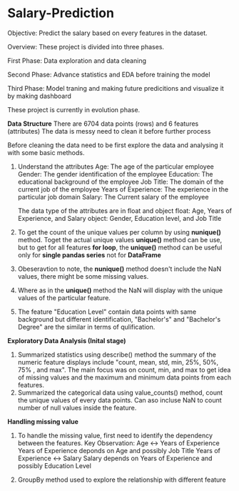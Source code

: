 # Salary-Prediction

Objective: 
Predict the salary based on every features in the dataset.

Overview:
These project is divided into three phases.

First Phase:
Data exploration and data cleaning

Second Phase:
Advance statistics and EDA before training the model

Third Phase:
Model traning and making future predicitions and visualize it by making dashboard 

These project is currently in evolution phase.

**Data Structure**
There are 6704 data points (rows) and 6 features (attributes)
The data is messy need to clean it before further process

Before cleaning the data need to be first explore the data and analysing it with some basic methods.

1. Understand the attributes
   Age: The age of the particular employee
   Gender: The gender identification of the employee
   Education: The educational background of the employee
   Job Title: The domain of the current job of the employee
   Years of Experience: The experience in the particular job domain
   Salary: The Current salary of the employee

   The data type of the attributes are in float and object
   float: Age, Years of Experience, and Salary
   object: Gender, Education level, and Job Title

2. To get the count of the unique values per column by using **nunique()** method.
   Toget the actual unique values **unique()** method can be use, but to get for all features   **for loop**, the **unique()** method can be useful only for **single pandas series** not for **DataFrame**

3. Obeseravtion to note, the **nunique()** method doesn't include the NaN values, there might be some missing values.
4. Where as in the **unique()** method the NaN will display with the unique values of the particular feature.
5. The feature "Education Level" contain data points with same background but different identification, "Bachelor's" and "Bachelor's Degree" are the similar in terms of qulification.

**Exploratory Data Analysis (Inital stage)**
1. Summarized statistics using describe() method the summary of the numeric feature displays include "count, mean, std, min, 25%, 50%, 75% , and max". The main focus was on count, min, and max to get idea of missing values and the maximum and minimum data points from each features.
2. Summarized the categorical data using value_counts() method, count the unique values of every data points. Can aso incluse NaN to count number of null values inside the feature.

**Handling missing value**
1. To handle the missing value, first need to identify the dependency between the features.
   Key Observation:
   Age <-> Years of Experience
   Years of Experience deponds on Age and possibly Job Title
   Years of Experience <-> Salary
   Salary depends on Years of Experience and possibly Education Level

2. GroupBy method used to explore the relationship with different feature

   

